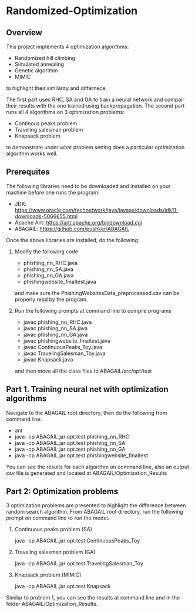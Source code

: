 # Randomized-Optimization

## Overview

This project implements 4 optimization algorithms:

- Randomized hill climbing
- Simulated annealing
- Genetic algorithm
- MIMIC

to highlight their similarity and differnece.

The first part uses RHC, SA and GA to train a neural network and compair their results with the one trained using backpropagation. The second part 
runs all 4 algorithms on 3 optimization problems:

- Continous peaks problem
- Traveling salesman problem
- Knapsack problem

to demonstrate under what problem setting does a particular optimization algorithm works well.

## Prerequites

The following libraries need to be downloaded and installed on your machine before one runs the program:

- JDK: https://www.oracle.com/technetwork/java/javase/downloads/jdk11-downloads-5066655.html
- Apache Ant: https://ant.apache.org/bindownload.cgi
- ABAGAIL: https://github.com/pushkar/ABAGAIL

Once the above libraries are installed, do the following:

1. Modify the following code
    - phishing_nn_RHC.java
    - phishing_nn_SA.java
    - phishing_nn_GA.java
    - phishingwebsite_finaltest.java

    and make sure the PhishingWebsitesData_preprocessed.csv can be properly read by the program. 

2. Run the following prompts at command line to compile programs
    - javac phishing_nn_RHC.java
    - javac phishing_nn_SA.java
    - javac phishing_nn_GA.java
    - javac phishingwebsite_finaltest.java
    - javac ContinuousPeaks_Toy.java
    - javac TravelingSalesman_Toy.java
    - javac Knapsack.java
   
    and then move all the class files to ABAGAIL/src/opt/test

## Part 1. Training neural net with optimization algorithms

Navigate to the ABAGAIL root directory, then do the following from command line:

- ant
- java -cp ABAGAIL.jar opt.test.phishing_nn_RHC
- java -cp ABAGAIL.jar opt.test.phishing_nn_SA
- java -cp ABAGAIL.jar opt.test.phishing_nn_GA
- java -cp ABAGAIL.jar opt.test.phishingwebsite_finaltest

You can see the results for each algorithm on command line, also an output csv file is generated and located at ABAGAIL/Optimization_Results

## Part 2: Optimization problems

3 optimization problems are presented to highlight the difference between random search algorithm. From ABAGAIL root directory, run the following prompt
on command line to run the model.

1. Continuous peaks problem (SA)
  
    java -cp ABAGAIL.jar opt.test.ContinuousPeaks_Toy
  
2. Traveling salesman problem (GA)

    java -cp ABAGAIL.jar opt.test.TravelingSalesman_Toy

3. Knapsack problem (MIMIC)

    java -cp ABAGAIL.jar opt.test.Knapsack

Similar to problem 1, you can see the results at command line and in the folder ABAGAIL/Optimization_Results.

